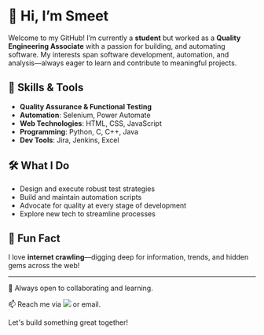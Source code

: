 # 👋 Hi, I’m Smeet

Welcome to my GitHub! I’m currently a **student** but worked as a **Quality Engineering Associate** with a passion for building, and automating software. My interests span software development, automation, and analysis—always eager to learn and contribute to meaningful projects.

## 🚀 Skills & Tools

- **Quality Assurance & Functional Testing**
- **Automation**: Selenium, Power Automate
- **Web Technologies**: HTML, CSS, JavaScript
- **Programming**: Python, C, C++, Java
- **Dev Tools**: Jira, Jenkins, Excel

## 🛠️ What I Do

- Design and execute robust test strategies
- Build and maintain automation scripts
- Advocate for quality at every stage of development
- Explore new tech to streamline processes

## 🤖 Fun Fact

I love **internet crawling**—digging deep for information, trends, and hidden gems across the web!

---

🌱 Always open to collaborating and learning.

📫 Reach me via [![](https://img.shields.io/badge/LinkedIn-smeetbhanushali-blue?logo=linkedin)](https://linkedin.com/in/smeetbhanushali) or email.

Let's build something great together!

